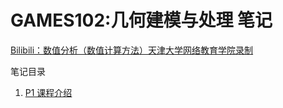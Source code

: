 # GAMES102:几何建模与处理 笔记

[Bilibili：数值分析（数值计算方法）天津大学网络教育学院录制](https://www.bilibili.com/video/BV1NA411E7Yr)

笔记目录
1. [P1 课程介绍](./P1%20课程介绍/README.md)